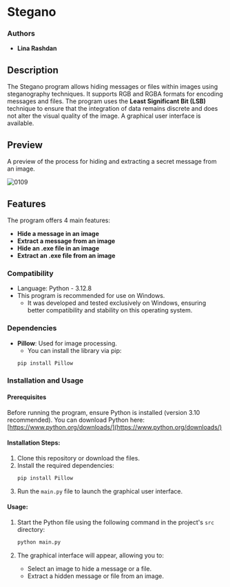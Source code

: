 # Stegano

### Authors
- **Lina Rashdan**

## Description
The Stegano program allows hiding messages or files within images using steganography techniques. It supports RGB and RGBA formats for encoding messages and files. The program uses the **Least Significant Bit (LSB)** technique to ensure that the integration of data remains discrete and does not alter the visual quality of the image. A graphical user interface is available.

## Preview
A preview of the process for hiding and extracting a secret message from an image.

![0109](https://github.com/user-attachments/assets/fca1c3ea-fe3b-4b25-a20d-35d789091ed2)

## Features
The program offers 4 main features:
- **Hide a message in an image**
- **Extract a message from an image**
- **Hide an .exe file in an image**
- **Extract an .exe file from an image**

### Compatibility
- Language: Python - 3.12.8
- This program is recommended for use on Windows.
    - It was developed and tested exclusively on Windows, ensuring better compatibility and stability on this operating system.

### Dependencies
- **Pillow**: Used for image processing.
  - You can install the library via pip:
  ```bash
  pip install Pillow
  ```

### Installation and Usage
#### Prerequisites
Before running the program, ensure Python is installed (version 3.10 recommended). You can download Python here: [https://www.python.org/downloads/](https://www.python.org/downloads/)

#### Installation Steps:
1. Clone this repository or download the files.
2. Install the required dependencies:
   ```bash
   pip install Pillow
   ```
3. Run the `main.py` file to launch the graphical user interface.

#### Usage:
1. Start the Python file using the following command in the project's `src` directory:
    ```bash
   python main.py
   ```

2. The graphical interface will appear, allowing you to:
   - Select an image to hide a message or a file.
   - Extract a hidden message or file from an image.
